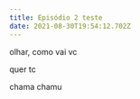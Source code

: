 ```yaml
---
title: Episódio 2 teste
date: 2021-08-30T19:54:12.702Z
---
```

olhar, como vai vc

quer tc

chama chamu